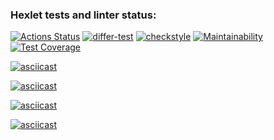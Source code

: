 ### Hexlet tests and linter status:
[![Actions Status](https://github.com/datfeelbruh/java-project-lvl2/workflows/hexlet-check/badge.svg)](https://github.com/datfeelbruh/java-project-lvl2/actions)
[![differ-test](https://github.com/datfeelbruh/java-project-lvl2/actions/workflows/differ-test.yml/badge.svg)](https://github.com/datfeelbruh/java-project-lvl2/actions/workflows/differ-test.yml)
[![checkstyle](https://github.com/datfeelbruh/java-project-lvl2/actions/workflows/checkstyle.yml/badge.svg)](https://github.com/datfeelbruh/java-project-lvl2/actions/workflows/checkstyle.yml)
[![Maintainability](https://api.codeclimate.com/v1/badges/49b2d84c54c6081b188c/maintainability)](https://codeclimate.com/github/datfeelbruh/java-project-lvl2/maintainability)
[![Test Coverage](https://api.codeclimate.com/v1/badges/49b2d84c54c6081b188c/test_coverage)](https://codeclimate.com/github/datfeelbruh/java-project-lvl2/test_coverage)

[![asciicast](https://asciinema.org/a/TNZGT7HNLO0FoCDGy0gdDcEJn.svg)](https://asciinema.org/a/TNZGT7HNLO0FoCDGy0gdDcEJn)

[![asciicast](https://asciinema.org/a/T8R8ZjLl4IuVWJ6Z9pBxp028D.svg)](https://asciinema.org/a/T8R8ZjLl4IuVWJ6Z9pBxp028D)

[![asciicast](https://asciinema.org/a/8jX2NEv6PXhBUar5bFlwDueYp.svg)](https://asciinema.org/a/8jX2NEv6PXhBUar5bFlwDueYp)

[![asciicast](https://asciinema.org/a/OJI5ZqJME44QCvVjnOhfXtfjE.svg)](https://asciinema.org/a/OJI5ZqJME44QCvVjnOhfXtfjE)
